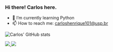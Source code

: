### Hi there! Carlos here.

- 🌱 I’m currently learning Python 
- 📫 How to reach me: carloshenrique101@usp.br

![Carlos' GitHub stats](https://github-readme-stats.vercel.app/api?username=CarlosSilva8&show_icons=true&theme=merko&count_private=true&include_all_commits=true&cache_seconds=1800)

<div> 
  <a href="https://www.instagram.com/carlos.hds_/?next=%2Fcarlos.hds_%2F" target="_blank">
    <img src="https://img.shields.io/badge/-Instagram-%23E4405F?style=for-the-badge&logo=instagram&logoColor=white" target="_blank">
  </a> 
  <a href="mailto:carloshenrique101@usp.br">
    <img src="https://img.shields.io/badge/-Gmail-%23333?style=for-the-badge&logo=gmail&logoColor=white" target="_blank">
  </a>
</div>
